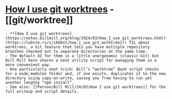 # [How I use git worktrees](https://simonwillison.net/2024/Mar/6/how-i-use-git-worktrees/) - [[git/worktree]]
	- **[How I use git worktrees](https://notes.billmill.org/blog/2024/03/How_I_use_git_worktrees.html)** ([via](https://lobste.rs/s/ikbbnt/how_i_use_git_worktrees)) TIL about worktrees, a Git feature that lets you have multiple repository branches checked out to separate directories at the same time.
	- The default UI for them is a little unergonomic (classic Git) but Bill Mill here shares a neat utility script for managing them in a more convenient way.
	- One particularly neat trick: Bill’s “worktree” Bash script checks for a node_modules folder and, if one exists, duplicates it to the new directory using copy-on-write, saving you from having to run yet another lengthy “npm install”.
	- See also: [[Person/Bill Mill/24/03/How I use git worktrees]] for the full writeup and script details.